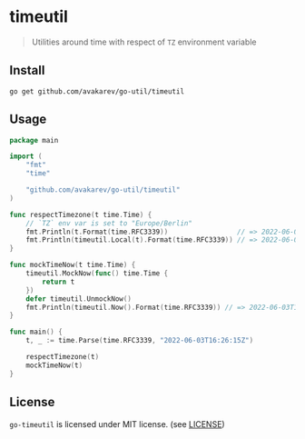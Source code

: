 # timeutil

> Utilities around time with respect of `TZ` environment variable

## Install

```shell
go get github.com/avakarev/go-util/timeutil
```

## Usage

```go
package main

import (
	"fmt"
	"time"

	"github.com/avakarev/go-util/timeutil"
)

func respectTimezone(t time.Time) {
	// `TZ` env var is set to "Europe/Berlin"
	fmt.Println(t.Format(time.RFC3339))                 // => 2022-06-03T16:26:15Z
	fmt.Println(timeutil.Local(t).Format(time.RFC3339)) // => 2022-06-03T18:26:15+02:00
}

func mockTimeNow(t time.Time) {
	timeutil.MockNow(func() time.Time {
		return t
	})
	defer timeutil.UnmockNow()
	fmt.Println(timeutil.Now().Format(time.RFC3339)) // => 2022-06-03T16:26:15Z
}

func main() {
	t, _ := time.Parse(time.RFC3339, "2022-06-03T16:26:15Z")

	respectTimezone(t)
	mockTimeNow(t)
}
```


## License

`go-timeutil` is licensed under MIT license. (see [LICENSE](./../LICENSE))
